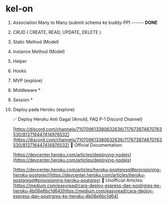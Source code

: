 # kel-on

1. Association Many to Many (submit schema ke buddy-PP) ------ **DONE**
2. CRUD ( CREATE, READ, UPDATE, DELETE )
3. Static Method (Model)
4. Instance Method (Model)
5. Helper 
6. Hooks
7. MVP (explore)
8. Middleware  *
9. Session *
10. Deploy pada Heroku (explore)

    ✅ Deploy Heroku Anti Gagal (Arnold, FAQ P-1 Discord Channel)

    [https://discord.com/channels/710709613380632636/717673874870763530/813716447414976532](https://discord.com/channels/710709613380632636/717673874870763530/813716447414976532)
    👋 Official Documentation: 

    [https://devcenter.heroku.com/articles/deploying-nodejs](https://devcenter.heroku.com/articles/deploying-nodejs)

    [https://devcenter.heroku.com/articles/heroku-postgresql#provisioning-heroku-postgres](https://devcenter.heroku.com/articles/heroku-postgresql#provisioning-heroku-postgres) 
    👋 Unofficial Articles: 
    [https://medium.com/easyread/cara-deploy-express-dan-postrgres-ke-heroku-4b08e6bc1d64](https://medium.com/easyread/cara-deploy-express-dan-postrgres-ke-heroku-4b08e6bc1d64)